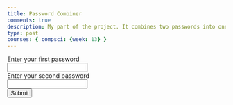 ```yaml
---
title: Password Combiner
comments: true
description: My part of the project. It combines two passwords into one with logic gates
type: post
courses: { compsci: {week: 13} }
---
```


<form onsubmit="combinePasswords(event)">
    <label for="password1">Enter your first password</label><br>
    <input type="text" id="password1" name="password1"><br>
    <label for="password2">Enter your second password</label><br>
    <input type="text" id="password2" name="password2"><br>
    <input type="submit" value="Submit">
</form>
<p id="combined"></p>

<script>
    function combinePasswords(event) {
        event.preventDefault();
        var password1= document.getElementById("password1").value;
        var password2 = document.getElementById("password2").value;
        document.getElementById("combined").innerHTML = "Combined password: " + password1 + password2;
    }
</script>